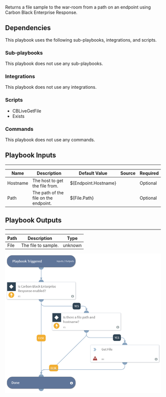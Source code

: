 Returns a file sample to the war-room from a path on an endpoint using Carbon Black Enterprise Response.

## Dependencies
This playbook uses the following sub-playbooks, integrations, and scripts.

### Sub-playbooks
This playbook does not use any sub-playbooks.

### Integrations
This playbook does not use any integrations.

### Scripts
* CBLiveGetFile
* Exists

### Commands
This playbook does not use any commands.

## Playbook Inputs
---

| **Name** | **Description** | **Default Value** | **Source** | **Required** |
| --- | --- | --- | --- | --- |
| Hostname | The host to get the file from. | ${Endpoint.Hostname} |  | Optional |
| Path | The path of the file on the endpoint. | ${File.Path} |  | Optional |

## Playbook Outputs
---

| **Path** | **Description** | **Type** |
| --- | --- | --- |
| File | The file to sample. | unknown |

![Get_File_Sample_From_Path_Carbon_Black_Enterprise_Response](https://github.com/ElazarK/content-docs/blob/master/images/playbooks/Get_File_Sample_From_Path_Carbon_Black_Enterprise_Response.png)
